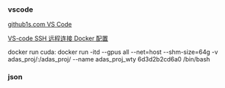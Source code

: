 
###  vscode

[github1s.com  VS Code](https://zhuanlan.zhihu.com/p/350330364)

[VS-code SSH 远程连接 Docker 配置](https://segmentfault.com/a/1190000039964495)

docker run cuda:  docker run -itd --gpus all --net=host --shm-size=64g -v adas_proj/:/adas_proj/ --name adas_proj_wty 6d3d2b2cd6a0 /bin/bash 

### json 



